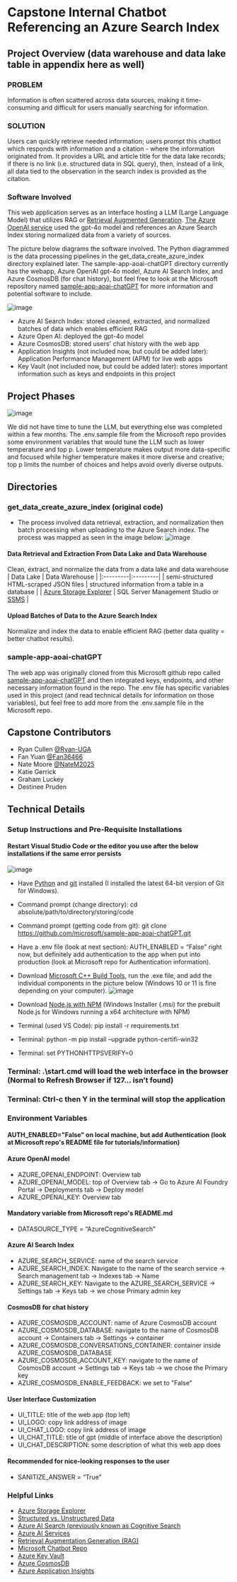 # Capstone Internal Chatbot Referencing an Azure Search Index

## Project Overview (data warehouse and data lake table in appendix here as well)
### PROBLEM
Information is often scattered across data sources, making it time-consuming and difficult for users manually searching for information.
### SOLUTION
Users can quickly retrieve needed information; users prompt this chatbot which responds with information and a citation - where the information originated from. It provides a URL and article title for the data lake records; if there is no link (i.e. structured data in SQL query), then, instead of a link, all data tied to the observation in the search index is provided as the citation.

### Software Involved
This web application serves as an interface hosting a LLM (Large Language Model) that utilizes RAG or [Retrieval Augmented Generation](https://learn.microsoft.com/en-us/azure/search/retrieval-augmented-generation-overview?tabs=docs). [The Azure OpenAI service](https://learn.microsoft.com/en-us/azure/search/search-what-is-azure-search) used the gpt-4o model and references an Azure Search Index storing normalized data from a variety of sources.

The picture below diagrams the software involved. The Python diagrammed is the data processing pipelines in the get_data_create_azure_index directory explained later. The sample-app-aoai-chatGPT directory currently has the webapp, Azure OpenAI gpt-4o model, Azure AI Search Index, and Azure CosmosDB (for chat history), but feel free to look at the Microsoft repository named [sample-app-aoai-chatGPT](https://github.com/microsoft/sample-app-aoai-chatGPT) for more information and potential software to include.

![image](https://github.com/user-attachments/assets/54764883-d5ef-4bad-8ea8-c3c255b088da)

* Azure AI Search Index: stored cleaned, extracted, and normalized batches of data which enables efficient RAG
* Azure Open AI: deployed the gpt-4o model
* Azure CosmosDB: stored users' chat history with the web app
* Application Insights (not included now, but could be added later): Application Performance Management (APM) for live web apps
* Key Vault (not included now, but could be added later): stores important information such as keys and endpoints in this project

## Project Phases
![image](https://github.com/user-attachments/assets/95d544c2-ed0d-4cee-8eab-41635c6c6597)

We did not have time to tune the LLM, but everything else was completed within a few months. The .env.sample file from the Microsoft repo provides some environment variables that would tune the LLM such as lower temperature and top p. Lower temperature makes output more data-specific and focused while higher temperature makes it more diverse and creative; top p limits the number of choices and helps avoid overly diverse outputs.

## Directories
### get_data_create_azure_index (original code)
* The process involved data retrieval, extraction, and normalization then batch processing when uploading to the Azure Search index. The process was mapped as seen in the image below:
  ![image](https://github.com/user-attachments/assets/b71214e0-ef34-488f-a6fc-354f17881198)
#### Data Retrieval and Extraction From Data Lake and Data Warehouse
Clean, extract, and normalize the data from a data lake and data warehouse
| Data Lake | Data Warehouse |
|:---------|:---------|
| semi-structured HTML-scraped JSON files | structured information from a table in a database |
| [Azure Storage Explorer](https://learn.microsoft.com/en-us/azure/storage/storage-explorer/vs-azure-tools-storage-explorer-blobs) | SQL Server Management Studio or [SSMS](https://learn.microsoft.com/en-us/ssms/sql-server-management-studio-ssms) |
#### Upload Batches of Data to the Azure Search Index
Normalize and index the data to enable efficient RAG (better data quality = better chatbot results).

### sample-app-aoai-chatGPT
The web app was originally cloned from this Microsoft github repo called [sample-app-aoai-chatGPT](https://github.com/microsoft/sample-app-aoai-chatGPT) and then integrated keys, endpoints, and other necessary information found in the repo. The .env file has specific variables used in this project (and read technical details for information on those variables), but feel free to add more from the .env.sample file in the Microsoft repo.

## Capstone Contributors
* Ryan Cullen [@Ryan-UGA](https://github.com/Ryan-UGA)
* Fan Yuan [@Fan36466](https://github.com/Fan36466)
* Nate Moore [@NateM2025](https://github.com/NateM2025)
* Katie Gerrick
* Graham Luckey
* Destinee Pruden

## Technical Details

### Setup Instructions and Pre-Requisite Installations 
#### Restart Visual Studio Code or the editor you use after the below installations if the same error persists

![image](https://github.com/user-attachments/assets/96226978-09bd-46c3-9fae-afcc7309e9f9)

* Have [Python](https://www.python.org/) and [git](https://git-scm.com/downloads/win) installed (I installed the latest 64-bit version of Git for Windows).
* Command prompt (change directory): cd absolute/path/to/directory/storing/code
* Command prompt (getting code from git): git clone https://github.com/microsoft/sample-app-aoai-chatGPT.git
* Have a .env file (look at next section): AUTH_ENABLED = “False” right now, but definitely add authentication to the app when put into production (look at Microsoft repo for Authentication information).
* Download [Microsoft C++ Build Tools](https://visualstudio.microsoft.com/visual-cpp-build-tools/), run the .exe file, and add the individual components in the picture below (Windows 10 or 11 is fine depending on your computer).
![image](https://github.com/user-attachments/assets/4c189735-b4d9-45e0-8fa2-f391c102bd50)

* Download [Node.js with NPM](https://nodejs.org/en/download/) (Windows Installer (.msi) for the prebuilt Node.js for Windows running a x64 architecture with NPM)
* Terminal (used VS Code): pip install -r requirements.txt
* Terminal: python -m pip install –upgrade python-certifi-win32
* Terminal: set PYTHONHTTPSVERIFY=0

### Terminal: .\start.cmd will load the web interface in the browser (Normal to Refresh Browser if 127… isn’t found)

### Terminal: Ctrl-c then Y in the terminal will stop the application

### Environment Variables 
#### AUTH_ENABLED="False" on local machine, but add Authentication (look at Microsoft repo's README file for tutorials/information)
#### Azure OpenAI model
* AZURE_OPENAI_ENDPOINT: Overview tab
* AZURE_OPENAI_MODEL: top of Overview tab -> Go to Azure AI Foundry Portal -> Deployments tab -> Deploy model
* AZURE_OPENAI_KEY: Overview tab
#### Mandatory variable from Microsoft repo's README.md
* DATASOURCE_TYPE = “AzureCognitiveSearch”
#### Azure AI Search Index
* AZURE_SEARCH_SERVICE: name of the search service
* AZURE_SEARCH_INDEX: Navigate to the name of the search service -> Search management tab -> Indexes tab -> Name
* AZURE_SEARCH_KEY: Navigate to the AZURE_SEARCH_SERVICE -> Settings tab -> Keys tab -> we chose Primary admin key
#### CosmosDB for chat history
* AZURE_COSMOSDB_ACCOUNT: name of Azure CosmosDB account
* AZURE_COSMOSDB_DATABASE: navigate to the name of CosmosDB account -> Containers tab -> Settings -> container
* AZURE_COSMOSDB_CONVERSATIONS_CONTAINER: container inside AZURE_COSMOSDB_DATABASE
* AZURE_COSMOSDB_ACCOUNT_KEY: navigate to the name of CosmosDB account -> Settings tab -> Keys tab -> we chose the Primary key
* AZURE_COSMOSDB_ENABLE_FEEDBACK: we set to "False"
#### User Interface Customization
* UI_TITLE: title of the web app (top left)
* UI_LOGO: copy link address of image
* UI_CHAT_LOGO: copy link address of image
* UI_CHAT_TITLE: title of gpt (middle of interface above the description)
* UI_CHAT_DESCRIPTION: some description of what this web app does
#### Recommended for nice-looking responses to the user
* SANITIZE_ANSWER = “True”

### Helpful Links
* [Azure Storage Explorer](https://learn.microsoft.com/en-us/azure/storage/blobs/)
* [Structured vs. Unstructured Data](https://k21academy.com/microsoft-azure/dp-900/structured-data-vs-unstructured-data-vs-semi-structured-data/)
* [Azure AI Search (previously known as Cognitive Search](https://learn.microsoft.com/en-us/azure/search/search-what-is-azure-search)
* [Azure AI Services](https://learn.microsoft.com/en-us/azure/ai-services/what-are-ai-services)
* [Retrieval Augmentation Generation (RAG)](https://learn.microsoft.com/en-us/azure/search/retrieval-augmented-generation-overview)
* [Microsoft Chatbot Repo](https://github.com/microsoft/sample-app-aoai-chatGPT)
* [Azure Key Vault](https://learn.microsoft.com/en-us/azure/key-vault/general/overview)
* [Azure CosmosDB](https://learn.microsoft.com/en-us/azure/cosmos-db/introduction)
* [Azure Application Insights](https://learn.microsoft.com/en-us/azure/azure-monitor/app/app-insights-overview)
